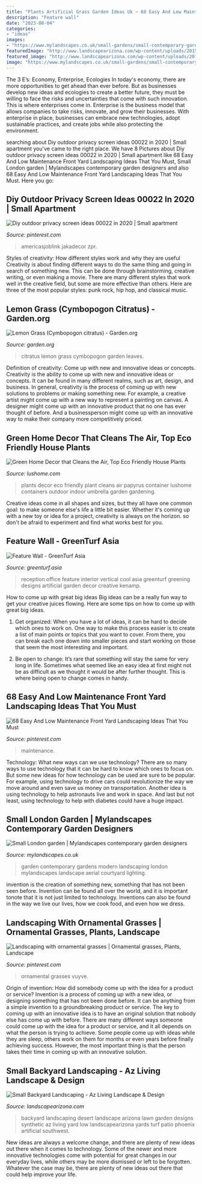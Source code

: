 ```yaml
---
title: "Plants Artificial Grass Garden Ideas Uk ~ 68 Easy And Low Maintenance Front Yard Landscaping Ideas That You Must"
description: "Feature wall"
date: "2023-08-04"
categories:
- "ideas"
images:
- "https://www.mylandscapes.co.uk/small-gardens/small-contemporary-garden/garden-view.jpg"
featuredImage: "http://www.landscapearizona.com/wp-content/uploads/2015/09/small-backyard-landscape.jpg"
featured_image: "http://www.landscapearizona.com/wp-content/uploads/2015/09/small-backyard-landscape.jpg"
image: "https://www.mylandscapes.co.uk/small-gardens/small-contemporary-garden/garden-view.jpg"
---
```



The 3 E’s: Economy, Enterprise, Ecologies
In today's economy, there are more opportunities to get ahead than ever before. But as businesses develop new ideas and ecologies to create a better future, they must be willing to face the risks and uncertainties that come with such innovation. This is where enterprises come in. Enterprise is the business model that allows companies to take risks, innovate, and grow their businesses. With enterprise in place, businesses can embrace new technologies, adopt sustainable practices, and create jobs while also protecting the environment.

	

		
searching about Diy outdoor privacy screen ideas 00022 in 2020 | Small apartment you've came to the right place. We have 8 Pictures about Diy outdoor privacy screen ideas 00022 in 2020 | Small apartment like 68 Easy And Low Maintenance Front Yard Landscaping Ideas That You Must, Small London garden | Mylandscapes contemporary garden designers and also 68 Easy And Low Maintenance Front Yard Landscaping Ideas That You Must. Here you go:
		
    
## Diy Outdoor Privacy Screen Ideas 00022 In 2020 | Small Apartment

<img loading=lazy src="https://i.pinimg.com/originals/09/d9/ec/09d9ec9f6c4f7398bd7fa3fac87aa859.png" onerror="this.onerror=null;this.src='https://tse4.mm.bing.net/th?id=OIP.xzQCkvKEMlp1isEjECAgbAHaKH&amp;pid=15.1';" alt="Diy outdoor privacy screen ideas 00022 in 2020 | Small apartment">

_Source: pinterest.com_

>americasjoblink jakadecor zpr. 

	

Styles of creativity: How different styles work and why they are useful
Creativity is about finding different ways to do the same thing and going in search of something new. This can be done through brainstorming, creative writing, or even making a movie. There are many different styles that work well in the creative field, but some are more effective than others. Here are three of the most popular styles: punk rock, hip hop, and classical music.

    
## Lemon Grass (Cymbopogon Citratus) - Garden.org

<img loading=lazy src="https://garden.org/pics/2011-09-29/mom2goldens/5a305d.jpg" onerror="this.onerror=null;this.src='https://tse1.mm.bing.net/th?id=OIP.bfCC8Zohikvp4npe2UKR_gHaLH&amp;pid=15.1';" alt="Lemon Grass (Cymbopogon citratus) - Garden.org">

_Source: garden.org_

>citratus lemon grass cymbopogon garden leaves. 

	

Definition of creativity: Come up with new and innovative ideas or concepts.
Creativity is the ability to come up with new and innovative ideas or concepts. It can be found in many different realms, such as art, design, and business. In general, creativity is the process of coming up with new solutions to problems or making something new. For example, a creative artist might come up with a new way to represent a painting on canvas. A designer might come up with an innovative product that no one has ever thought of before. And a businessperson might come up with an innovative way to make their company more competitively priced.

    
## Green Home Decor That Cleans The Air, Top Eco Friendly House Plants

<img loading=lazy src="https://www.lushome.com/wp-content/uploads/2010/02/umbrella-plant-indoor-plants.jpg" onerror="this.onerror=null;this.src='https://tse2.mm.bing.net/th?id=OIP.pAmr0kUuCKR2g_T-C17GTAHaJ3&amp;pid=15.1';" alt="Green Home Decor that Cleans the Air, Top Eco Friendly House Plants">

_Source: lushome.com_

>plants decor eco friendly plant cleans air papyrus container lushome containers outdoor indoor umbrella garden gardening. 

	

Creative ideas come in all shapes and sizes, but they all have one common goal: to make someone else's life a little bit easier. Whether it's coming up with a new toy or idea for a project, creativity is always on the horizon. so don't be afraid to experiment and find what works best for you.

    
## Feature Wall - GreenTurf Asia

<img loading=lazy src="http://greenturf.asia/wp-content/uploads/2016/05/Office-Reception-Feature-Wall-2.jpg" onerror="this.onerror=null;this.src='https://tse1.mm.bing.net/th?id=OIP.uaR07b-FTO-VHTiCW65FuwHaE8&amp;pid=15.1';" alt="Feature Wall - GreenTurf Asia">

_Source: greenturf.asia_

>reception office feature interior vertical cool asia greenturf greening designs artificial garden decor creative kenamp. 

	

How to come up with great big ideas
Big ideas can be a really fun way to get your creative juices flowing. Here are some tips on how to come up with great big ideas. 
1. Get organized: When you have a lot of ideas, it can be hard to decide which ones to work on. One way to make this process easier is to create a list of main points or topics that you want to cover. From there, you can break each one down into smaller pieces and start working on those that seem the most interesting and important. 

2. Be open to change: It’s rare that something will stay the same for very long in life. Sometimes what seemed like an easy idea at first might not be as difficult as we thought it would be after further thought. This is where being open to change comes in handy.

    
## 68 Easy And Low Maintenance Front Yard Landscaping Ideas That You Must

<img loading=lazy src="https://i.pinimg.com/736x/b6/82/b0/b682b0c63ef7cefa6aa6dd57171dd02d.jpg" onerror="this.onerror=null;this.src='https://tse4.mm.bing.net/th?id=OIP.jGHlg29JyIuao55-itXuAwHaKM&amp;pid=15.1';" alt="68 Easy And Low Maintenance Front Yard Landscaping Ideas That You Must">

_Source: pinterest.com_

>maintenance. 

	

Technology: What new ways can we use technology?
There are so many ways to use technology that it can be hard to know which ones to focus on. But some new ideas for how technology can be used are sure to be popular. For example, using technology to drive cars could revolutionize the way we move around and even save us money on transportation. Another idea is using technology to help astronauts live and work in space. And last but not least, using technology to help with diabetes could have a huge impact.

    
## Small London Garden | Mylandscapes Contemporary Garden Designers

<img loading=lazy src="https://www.mylandscapes.co.uk/small-gardens/small-contemporary-garden/garden-view.jpg" onerror="this.onerror=null;this.src='https://tse3.mm.bing.net/th?id=OIP.LpM6uwqmu1sKD6ZV3CBPTAHaEo&amp;pid=15.1';" alt="Small London garden | Mylandscapes contemporary garden designers">

_Source: mylandscapes.co.uk_

>garden contemporary gardens modern landscaping london mylandscapes landscape aerial courtyard lighting. 

	

invention is the creation of something new, something that has not been seen before. Invention can be found all over the world, and it is important tonote that it is not just limited to technology. Inventions can also be found in the way we live our lives, how we cook food, and even how we dress.

    
## Landscaping With Ornamental Grasses | Ornamental Grasses, Plants, Landscape

<img loading=lazy src="https://i.pinimg.com/736x/08/85/f3/0885f31d104de105f4fdf84c2fc52911.jpg" onerror="this.onerror=null;this.src='https://tse2.mm.bing.net/th?id=OIP.kE4c__7ET1kkysc-j9FXNwHaPj&amp;pid=15.1';" alt="Landscaping with ornamental grasses | Ornamental grasses, Plants, Landscape">

_Source: pinterest.com_

>ornamental grasses vuyve. 

	

Origin of invention: How did somebody come up with the idea for a product or service?
Invention is a process of coming up with a new idea, or designing something that has not been done before. It can be anything from a simple invention to a groundbreaking product or service. The key to coming up with an innovative idea is to have an original solution that nobody else has come up with before. There are many different ways someone could come up with the idea for a product or service, and it all depends on what the person is trying to achieve. Some people come up with ideas while they are sleep, others work on them for months or even years before finally achieving success. However, the most important thing is that the person takes their time in coming up with an innovative solution.

    
## Small Backyard Landscaping - Az Living Landscape &amp; Design

<img loading=lazy src="http://www.landscapearizona.com/wp-content/uploads/2015/09/small-backyard-landscape.jpg" onerror="this.onerror=null;this.src='https://tse2.mm.bing.net/th?id=OIP.LcgpxLGqPL86uEvoDwj8fQHaEK&amp;pid=15.1';" alt="Small Backyard Landscaping - Az Living Landscape &amp; Design">

_Source: landscapearizona.com_

>backyard landscaping desert landscape arizona lawn garden designs synthetic az living yard low landscapearizona yards turf patio phoenix artificial southwest. 

	

New ideas are always a welcome change, and there are plenty of new ideas out there when it comes to technology. Some of the newer and more innovative technologies come with potential for great changes in our everyday lives, while others may be more dismissed or left to be forgotten. Whatever the case may be, there are plenty of new ideas out there that could help improve your life.

